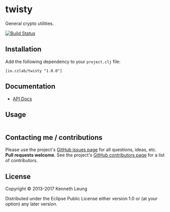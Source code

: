 # twisty
General crypto utilities.

[![Build Status](https://travis-ci.org/llnek/twisty.svg?branch=master)](https://travis-ci.org/llnek/twisty)

## Installation

Add the following dependency to your `project.clj` file:

    [io.czlab/twisty "1.0.0"]

## Documentation

* [API Docs](https://llnek.github.io/twisty/)

## Usage

```clojure


```

## Contacting me / contributions

Please use the project's [GitHub issues page] for all questions, ideas, etc. **Pull requests welcome**. See the project's [GitHub contributors page] for a list of contributors.

## License

Copyright © 2013-2017 Kenneth Leung

Distributed under the Eclipse Public License either version 1.0 or (at
your option) any later version.

<!--- links (repos) -->
[CHANGELOG]: https://github.com/llnek/twisty/releases
[GitHub issues page]: https://github.com/llnek/twisty/issues
[GitHub contributors page]: https://github.com/llnek/twisty/graphs/contributors


